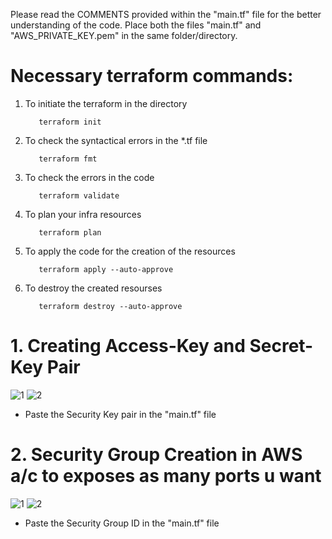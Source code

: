 Please read the COMMENTS provided within the "main.tf" file for the better understanding of the code.
Place both the files "main.tf" and "AWS_PRIVATE_KEY.pem" in the same folder/directory.

# Necessary terraform commands:
1. To initiate the terraform in the directory

          terraform init
2. To check the syntactical errors in the *.tf file

          terraform fmt

3. To check the errors in the code

          terraform validate

4. To plan your infra resources

          terraform plan

5. To apply the code for the creation of the resources

          terraform apply --auto-approve

6. To destroy the created resourses

          terraform destroy --auto-approve

# 1. Creating Access-Key and Secret-Key Pair
![1](https://github.com/prabhatraghav/terraform/assets/156128444/8e6cd1b4-333e-4829-b924-4c15d3a46d0d)
![2](https://github.com/prabhatraghav/terraform/assets/156128444/bb03c010-2135-4b2a-9c29-e550a903eed4)
* Paste the Security Key pair in the "main.tf" file
# 
# 2. Security Group Creation in AWS a/c to exposes as many ports u want
![1](https://github.com/prabhatraghav/terraform/assets/156128444/c96b131c-5cec-4ae1-831c-9acc4a727b36)
![2](https://github.com/prabhatraghav/terraform/assets/156128444/5d0a9947-4550-4b7b-b53b-307aa67f8748)
* Paste the Security Group ID in the "main.tf" file
